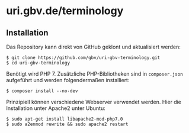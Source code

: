 # uri.gbv.de/terminology

## Installation

Das Repository kann direkt von GitHub geklont und aktualisiert werden:

    $ git clone https://github.com/gbv/uri-gbv-terminology.git
    $ cd uri-gbv-terminology

Benötigt wird PHP 7. Zusätzliche PHP-Bibliotheken sind in `composer.json`
aufgeführt und werden folgendermaßen installiert:

    $ composer install --no-dev

Prinzipiell können verschiedene Webserver verwendet werden. Hier die
Installation unter Apache2 unter Ubuntu:

    $ sudo apt-get install libapache2-mod-php7.0
    $ sudo a2enmod rewrite && sudo apache2 restart

